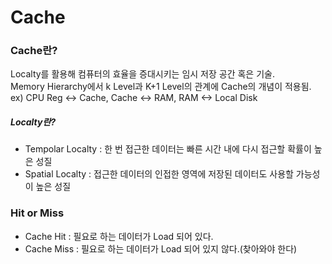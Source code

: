 # Cache
### Cache란?
Localty를 활용해 컴퓨터의 효율을 증대시키는 임시 저장 공간 혹은 기술.  
Memory Hierarchy에서 k Level과 K+1 Level의 관계에 Cache의 개념이 적용됨.  ex) CPU Reg <-> Cache, Cache <-> RAM, RAM <-> Local Disk
  
##### Localty란?  
- Tempolar Localty : 한 번 접근한 데이터는 빠른 시간 내에 다시 접근할 확률이 높은 성질  
- Spatial Localty : 접근한 데이터의 인접한 영역에 저장된 데이터도 사용할 가능성이 높은 성질

### Hit or Miss
- Cache Hit : 필요로 하는 데이터가 Load 되어 있다.
- Cache Miss : 필요로 하는 데이터가 Load 되어 있지 않다.(찾아와야 한다)

